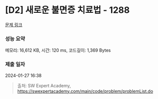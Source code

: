# [D2] 새로운 불면증 치료법 - 1288 

[문제 링크](https://swexpertacademy.com/main/code/problem/problemDetail.do?contestProbId=AV18_yw6I9MCFAZN) 

### 성능 요약

메모리: 16,612 KB, 시간: 120 ms, 코드길이: 1,369 Bytes

### 제출 일자

2024-01-27 16:38



> 출처: SW Expert Academy, https://swexpertacademy.com/main/code/problem/problemList.do